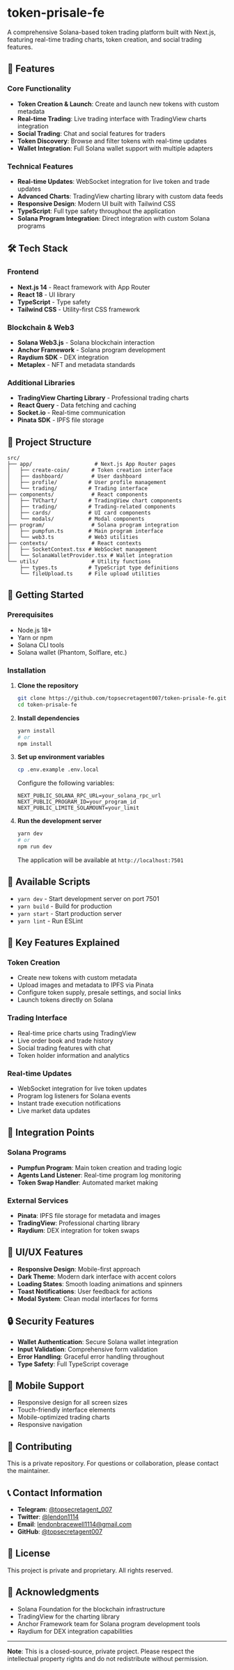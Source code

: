 # token-prisale-fe

A comprehensive Solana-based token trading platform built with Next.js, featuring real-time trading charts, token creation, and social trading features.

## 🚀 Features

### Core Functionality
- **Token Creation & Launch**: Create and launch new tokens with custom metadata
- **Real-time Trading**: Live trading interface with TradingView charts integration
- **Social Trading**: Chat and social features for traders
- **Token Discovery**: Browse and filter tokens with real-time updates
- **Wallet Integration**: Full Solana wallet support with multiple adapters

### Technical Features
- **Real-time Updates**: WebSocket integration for live token and trade updates
- **Advanced Charts**: TradingView charting library with custom data feeds
- **Responsive Design**: Modern UI built with Tailwind CSS
- **TypeScript**: Full type safety throughout the application
- **Solana Program Integration**: Direct integration with custom Solana programs

## 🛠️ Tech Stack

### Frontend
- **Next.js 14** - React framework with App Router
- **React 18** - UI library
- **TypeScript** - Type safety
- **Tailwind CSS** - Utility-first CSS framework

### Blockchain & Web3
- **Solana Web3.js** - Solana blockchain interaction
- **Anchor Framework** - Solana program development
- **Raydium SDK** - DEX integration
- **Metaplex** - NFT and metadata standards

### Additional Libraries
- **TradingView Charting Library** - Professional trading charts
- **React Query** - Data fetching and caching
- **Socket.io** - Real-time communication
- **Pinata SDK** - IPFS file storage

## 📁 Project Structure

```
src/
├── app/                    # Next.js App Router pages
│   ├── create-coin/       # Token creation interface
│   ├── dashboard/         # User dashboard
│   ├── profile/          # User profile management
│   └── trading/          # Trading interface
├── components/            # React components
│   ├── TVChart/          # TradingView chart components
│   ├── trading/          # Trading-related components
│   ├── cards/            # UI card components
│   └── modals/           # Modal components
├── program/               # Solana program integration
│   ├── pumpfun.ts        # Main program interface
│   └── web3.ts           # Web3 utilities
├── contexts/              # React contexts
│   ├── SocketContext.tsx # WebSocket management
│   └── SolanaWalletProvider.tsx # Wallet integration
└── utils/                 # Utility functions
    ├── types.ts          # TypeScript type definitions
    └── fileUpload.ts     # File upload utilities
```

## 🚀 Getting Started

### Prerequisites
- Node.js 18+ 
- Yarn or npm
- Solana CLI tools
- Solana wallet (Phantom, Solflare, etc.)

### Installation

1. **Clone the repository**
   ```bash
   git clone https://github.com/topsecretagent007/token-prisale-fe.git
   cd token-prisale-fe
   ```

2. **Install dependencies**
   ```bash
   yarn install
   # or
   npm install
   ```

3. **Set up environment variables**
   ```bash
   cp .env.example .env.local
   ```
   
   Configure the following variables:
   ```env
   NEXT_PUBLIC_SOLANA_RPC_URL=your_solana_rpc_url
   NEXT_PUBLIC_PROGRAM_ID=your_program_id
   NEXT_PUBLIC_LIMITE_SOLAMOUNT=your_limit
   ```

4. **Run the development server**
   ```bash
   yarn dev
   # or
   npm run dev
   ```

   The application will be available at `http://localhost:7501`

## 🔧 Available Scripts

- `yarn dev` - Start development server on port 7501
- `yarn build` - Build for production
- `yarn start` - Start production server
- `yarn lint` - Run ESLint

## 🌟 Key Features Explained

### Token Creation
- Create new tokens with custom metadata
- Upload images and metadata to IPFS via Pinata
- Configure token supply, presale settings, and social links
- Launch tokens directly on Solana

### Trading Interface
- Real-time price charts using TradingView
- Live order book and trade history
- Social trading features with chat
- Token holder information and analytics

### Real-time Updates
- WebSocket integration for live token updates
- Program log listeners for Solana events
- Instant trade execution notifications
- Live market data updates

## 🔗 Integration Points

### Solana Programs
- **Pumpfun Program**: Main token creation and trading logic
- **Agents Land Listener**: Real-time program log monitoring
- **Token Swap Handler**: Automated market making

### External Services
- **Pinata**: IPFS file storage for metadata and images
- **TradingView**: Professional charting library
- **Raydium**: DEX integration for token swaps

## 🎨 UI/UX Features

- **Responsive Design**: Mobile-first approach
- **Dark Theme**: Modern dark interface with accent colors
- **Loading States**: Smooth loading animations and spinners
- **Toast Notifications**: User feedback for actions
- **Modal System**: Clean modal interfaces for forms

## 🔒 Security Features

- **Wallet Authentication**: Secure Solana wallet integration
- **Input Validation**: Comprehensive form validation
- **Error Handling**: Graceful error handling throughout
- **Type Safety**: Full TypeScript coverage

## 📱 Mobile Support

- Responsive design for all screen sizes
- Touch-friendly interface elements
- Mobile-optimized trading charts
- Responsive navigation

## 🤝 Contributing

This is a private repository. For questions or collaboration, please contact the maintainer.

## 📞 Contact Information

- **Telegram**: [@topsecretagent_007](https://t.me/topsecretagent_007)
- **Twitter**: [@lendon1114](https://twitter.com/lendon1114)
- **Email**: lendonbracewell1114@gmail.com
- **GitHub**: [@topsecretagent007](https://github.com/topsecretagent007)

## 📄 License

This project is private and proprietary. All rights reserved.

## 🙏 Acknowledgments

- Solana Foundation for the blockchain infrastructure
- TradingView for the charting library
- Anchor Framework team for Solana program development tools
- Raydium for DEX integration capabilities

---

**Note**: This is a closed-source, private project. Please respect the intellectual property rights and do not redistribute without permission.
